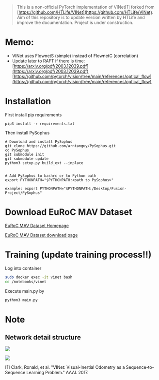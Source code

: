 

> This is a non-official PyTorch implementation of VINet[1] forked from [https://github.com/HTLife/VINet](https://github.com/HTLife/VINet). Aim of this repository is to update version written by HTLife and improve the documentation. Project is under construction.


# Memo:

- VINet uses FlownetS (simple) instead of FlownetC (correlation)
- Update later to RAFT if there is time: [https://arxiv.org/pdf/2003.12039.pdf](https://arxiv.org/pdf/2003.12039.pdf) [https://github.com/pytorch/vision/tree/main/references/optical_flow](https://github.com/pytorch/vision/tree/main/references/optical_flow)

# Installation

First install pip requirements

```
pip3 install -r requirements.txt
```

Then install PySophus

```
# Download and install PySophus
git clone https://github.com/arntanguy/PySophus.git
cd PySophus
git submodule init
git submodule update
python3 setup.py build_ext --inplace


# Add PySophus to bashrc or to Python path
export PYTHONPATH="$PYTHONPATH:<path to PySophus>"

example: export PYTHONPATH="$PYTHONPATH:/Desktop/Fusion-Project/PySophus"
```

# Download EuRoC MAV Dataset

[EuRoC MAV Dataset Homepage](https://projects.asl.ethz.ch/datasets/doku.php?id=kmavvisualinertialdatasets#available_data)


[EuRoC MAV Dataset download page](http://robotics.ethz.ch/~asl-datasets/ijrr_euroc_mav_dataset/)

# Training (update training process!!)
Log into container
```bash
sudo docker exec -it vinet bash
cd /notebooks/vinet
```

Execute main.py by
```bash
python3 main.py
```

# Note
## Network detail structure
![](./doc_fig/vinet.png)

![](./doc_fig/se3_def.png)



[1] Clark, Ronald, et al. "VINet: Visual-Inertial Odometry as a Sequence-to-Sequence Learning Problem." AAAI. 2017.

